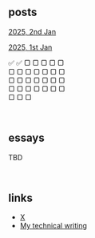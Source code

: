 ## posts

[2025, 2nd Jan](2025/0102.md)

[2025, 1st Jan](2025/0101.md)


✅ ✅ ▢ ▢ ▢ ▢ ▢ <br>
▢ ▢ ▢ ▢ ▢ ▢ ▢ <br>
▢ ▢ ▢ ▢ ▢ ▢ ▢ <br>
▢ ▢ ▢ ▢ ▢ ▢ ▢ <br>
▢ ▢ ▢ <br>

<br>

## essays

TBD

<br>

## links

- [X](https://x.com/attentionmech)
- [My technical writing](https://attentionmech.github.io/TILDNN)



